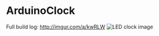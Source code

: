 # ArduinoClock

Full build log: http://imgur.com/a/kwRLW
![LED clock image](http://imgur.com/rTFmbUt)
